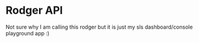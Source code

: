 # Rodger API
Not sure why I am calling this rodger but it is just my sls dashboard/console playground app :)


